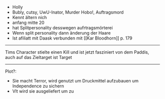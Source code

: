 * Holly 
* Bubly, cutsy, UwU-Inator, Murder Hobo!, Auftragsmord  
* Kennt ältern nich
* anfang mitte 20
* hat Splitpersonality desswegen aufrtragsmörterei
* Wenn split personality dann änderung der Haare
* Ist afiliatt mit Daask verbunden mit [[Kar Bloodhorn]] p. 179
___
Tims Character stielte einen Kill und ist jetzt fasziniert von dem 
Paddis, auch auf das Zieltarget ist Target 

___
Plot?:
- Sie macht Terror, wird genutzt um Druckmittel aufzubauen um Independence zu sichern
- Vlt wird sie ausgeliefert um zu